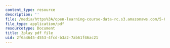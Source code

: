 ```yaml
---
content_type: resource
description: ''
file: /media/https%3A/open-learning-course-data-rc.s3.amazonaws.com/5-07sc-biological-chemistry-i-fall-2013/2f6a464545534fcdb3a27ab61f46ac21_61ZVXmh6ae0.pdf
file_type: application/pdf
resourcetype: Document
title: 3play pdf file
uid: 2f6a4645-4553-4fcd-b3a2-7ab61f46ac21
---
```

